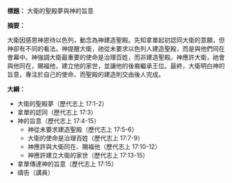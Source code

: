 **標題：** 大衛的聖殿夢與神的旨意

**摘要：**

大衛因感恩神恩待以色列，動念為神建造聖殿。先知拿單起初認同大衛的意願，但神卻有不同的看法。神提醒大衛，祂從未要求以色列人建造聖殿，而是與他們同在會幕中。神強調大衛最重要的使命是治理百姓，而非建造聖殿。神應許大衛，祂會與他同在，賜福他，建立他的家世，並讓他的後裔繼承王位。最終，大衛明白神的旨意，專注於自己的使命，而聖殿的建造則交由後人完成。

**大綱：**

* 大衛的聖殿夢（歷代志上 17:1-2）
* 拿單的認同（歷代志上 17:3）
* 神的旨意（歷代志上 17:4-15）
    * 神從未要求建造聖殿（歷代志上 17:5-6）
    * 大衛的使命是治理百姓（歷代志上 17:7-9）
    * 神應許與大衛同在、賜福他（歷代志上 17:10-12）
    * 神應許建立大衛的家世（歷代志上 17:13-15）
* 拿單傳達神的旨意（歷代志上 17:15）
* 禱告（講員）